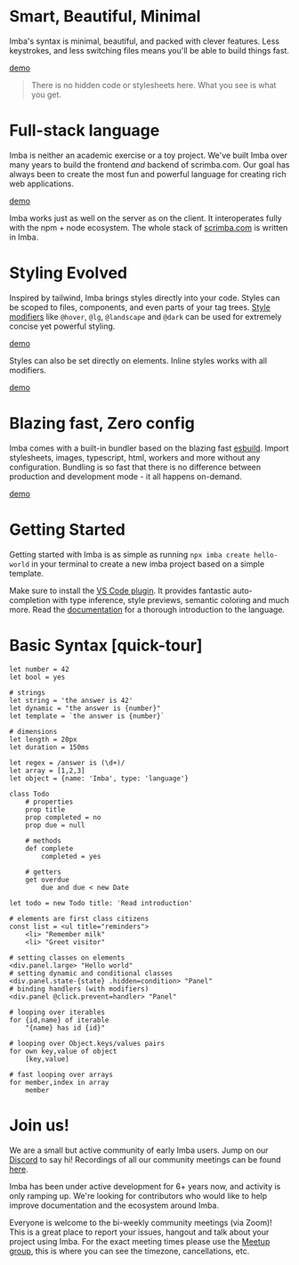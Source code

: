 # Smart, Beautiful, Minimal

Imba's syntax is minimal, beautiful, and packed with clever features. Less keystrokes, and less switching files means you'll be able to build things fast.

[demo](/examples/paint/app.imba?preview=md&dir=1&titlebar=1&windowed=1&title=Paint%20Demo)

> There is no hidden code or stylesheets here. What you see is what you get.

# Full-stack language

Imba is neither an academic exercise or a toy project. We've built Imba over many years to build the frontend *and* backend of scrimba.com. Our goal has always been to create the most fun and powerful language for creating rich web applications.

[demo](/examples/express/app.imba?dir=1&preview=md&windowed=1&title=HN%20Clone&url=https://simple-hn.imba.io/top)

Imba works just as well on the server as on the client. It interoperates fully with the npm + node ecosystem. The whole stack of [scrimba.com](https://scrimba.com) is written in Imba.

# Styling Evolved

Inspired by tailwind, Imba brings styles directly into your code. Styles can be scoped to files, components, and even parts of your tag trees. [Style modifiers](/css/modifiers) like `@hover`, `@lg`, `@landscape` and `@dark` can be used for extremely concise yet powerful styling.

[demo](/examples/simple-clock?&windowed=1&title=Clocks&ar=1)

Styles can also be set directly on elements. Inline styles works with all modifiers.

[demo](/examples/clock?&windowed=1&title=Clocks&ar=1)


# Blazing fast, Zero config

Imba comes with a built-in bundler based on the blazing fast [esbuild](https://esbuild.github.io/). Import stylesheets, images, typescript, html, workers and more without any configuration. Bundling is so fast that there is no difference between production and development mode - it all happens on-demand.

[demo](/examples/tic-tac-toe?windowed=1&title=Tic-tac-toe)

# Getting Started

Getting started with Imba is as simple as running `npx imba create hello-world` in your terminal to create a new imba project based on a simple template.

Make sure to install the [VS Code plugin](https://marketplace.visualstudio.com/items?itemName=scrimba.vsimba). It provides fantastic auto-completion with type inference, style previews, semantic coloring and much more. Read the [documentation](/language/introduction) for a thorough introduction to the language.

# Basic Syntax [quick-tour]

```imba
let number = 42
let bool = yes

# strings
let string = 'the answer is 42'
let dynamic = "the answer is {number}"
let template = `the answer is {number}`

# dimensions
let length = 20px
let duration = 150ms

let regex = /answer is (\d+)/
let array = [1,2,3]
let object = {name: 'Imba', type: 'language'}
```

```imba
class Todo
    # properties
    prop title
    prop completed = no
    prop due = null

    # methods
    def complete
        completed = yes

    # getters
    get overdue
        due and due < new Date

let todo = new Todo title: 'Read introduction'
```

```imba
# elements are first class citizens
const list = <ul title="reminders">
    <li> "Remember milk"
    <li> "Greet visitor"

# setting classes on elements
<div.panel.large> "Hello world"
# setting dynamic and conditional classes
<div.panel.state-{state} .hidden=condition> "Panel"
# binding handlers (with modifiers)
<div.panel @click.prevent=handler> "Panel"
```

```imba
# looping over iterables
for {id,name} of iterable
    "{name} has id {id}"

# looping over Object.keys/values pairs
for own key,value of object
    [key,value]

# fast looping over arrays
for member,index in array
    member
```

# Join us!

We are a small but active community of early Imba users. Jump on our [Discord](https://discord.gg/mkcbkRw) to say hi! Recordings of all our community meetings can be found [here](https://www.youtube.com/playlist?list=PLf1a9PYKGPdl3OMBHV72Oz23eFy9q51jJ).

Imba has been under active development for 6+ years now, and activity is only ramping up. We're looking for contributors who would like to help improve documentation and the ecosystem around Imba.

Everyone is welcome to the bi-weekly community meetings (via Zoom)! This is a great place to report your issues, hangout and talk about your project using Imba. For the exact meeting times please use the [Meetup group](https://www.meetup.com/Imba-Oslo-Meetup), this is where you can see the timezone, cancellations, etc.
